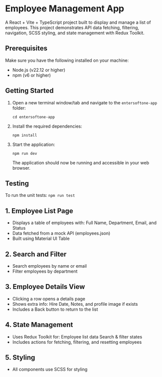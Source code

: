 # Employee Management App
A React + Vite + TypeScript project built to display and manage a list of employees.
This project demonstrates API data fetching, filtering, navigation, SCSS styling, and state management with Redux Toolkit.

## Prerequisites

Make sure you have the following installed on your machine:

- Node.js (v22.12 or higher)
- npm (v6 or higher)

## Getting Started

1. Open a new terminal window/tab and navigate to the `entersoftone-app` folder:

    ```
    cd entersoftone-app
    ```

2. Install the required dependencies:

    ```
    npm install
    ```

3. Start the application:

    ```
    npm run dev
    ```

    The application should now be running and accessible in your web browser.

## Testing

To run the unit tests: ```npm run test```
   
## 1. Employee List Page
- Displays a table of employees with:
    Full Name, Department, Email, and Status
- Data fetched from a mock API (employees.json)
- Built using Material UI Table

## 2. Search and Filter

- Search employees by name or email
- Filter employees by department

## 3. Employee Details View

- Clicking a row opens a details page
- Shows extra info: Hire Date, Notes, and profile image if exists
- Includes a Back button to return to the list

## 4. State Management

- Uses Redux Toolkit for:
  Employee list data
  Search & filter states
- Includes actions for fetching, filtering, and resetting employees

## 5. Styling

- All components use SCSS for styling
